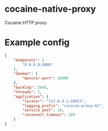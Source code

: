 cocaine-native-proxy
====================

Cocaine HTTP proxy

Example config
==============

```JSON
{
    "endpoints": [
        "0.0.0.0:8080"
    ],
    "daemon": {
        "monitor-port": 20000
    },
    "backlog": 2048,
    "threads": 2,
    "application": {
        "locator": "127.0.0.1:10053",
        "logging_prefix": "cocaine-proxy-01",
        "service_pool": 10,
        "reconnect_timeout": 180
    }
}
```